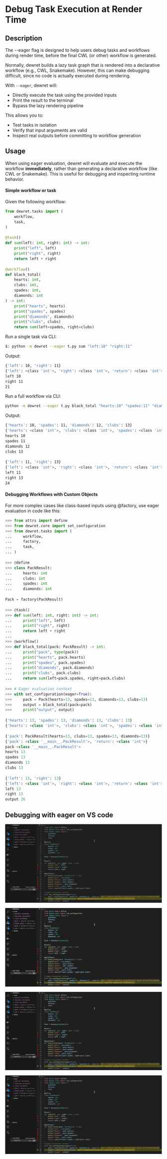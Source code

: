 # Debug Task Execution at Render Time

## Description

The --eager flag is designed to help users debug tasks and workflows during render time, before the final CWL (or other) workflow is generated.

Normally, dewret builds a lazy task graph that is rendered into a declarative workflow (e.g., CWL, Snakemake). However, this can make debugging difficult, since no code is actually executed during rendering.

With `--eager`, dewret will:

- Directly execute the task using the provided inputs
- Print the result to the terminal
- Bypass the lazy rendering pipeline

This allows you to:
- Test tasks in isolation
- Verify that input arguments are valid
- Inspect real outputs before committing to workflow generation

## Usage

When using eager evaluation, dewret will evaluate and execute the workflow **immediately**, rather than generating a declarative workflow (like CWL or Snakemake). This is useful for debugging and inspecting runtime behavior.

#### Simple workflow or task

Given the following workflow:
```python
from dewret.tasks import (
    workflow,
    task,
)

@task()
def sum(left: int, right: int) -> int:
    print("left", left)
    print("right", right)
    return left + right

@workflow()
def black_total(
    hearts: int,
    clubs: int,
    spades: int,
    diamonds: int
) -> int:
    print("hearts", hearts)
    print("spades", spades)
    print("diamonds", diamonds)
    print("clubs", clubs)
    return sum(left=spades, right=clubs)
```
Run a single task via CLI:
```bash
$: python -m dewret --eager t.py sum "left:10" "right:11"
```
Output:
```bash
{'left': 10, 'right': 11}
{'left': <class 'int'>, 'right': <class 'int'>, 'return': <class 'int'>}
left 10
right 11
21
```
Run a full workflow via CLI:
```bash
python -m dewret --eager t.py black_total "hearts:10" "spades:11" "diamonds:12" "clubs:13"
```
Output:
```bash
{'hearts': 10, 'spades': 11, 'diamonds': 12, 'clubs': 13}
{'hearts': <class 'int'>, 'clubs': <class 'int'>, 'spades': <class 'int'>, 'diamonds': <class 'int'>, 'return': <class 'int'>}
hearts 10
spades 11
diamonds 12
clubs 13

{'left': 11, 'right': 13}
{'left': <class 'int'>, 'right': <class 'int'>, 'return': <class 'int'>}
left 11
right 13
24
```

#### Debugging Workflows with Custom Objects
For more complex cases like class-based inputs using @factory, use eager evaluation in code like this:
```python 
>>> from attrs import define
>>> from dewret.core import set_configuration
>>> from dewret.tasks import (
...     workflow,
...     factory,
...     task,
... )

>>> @define
>>> class PackResult:
...     hearts: int
...     clubs: int
...     spades: int
...     diamonds: int

Pack = factory(PackResult)

>>> @task()
>>> def sum(left: int, right: int) -> int:
...     print("left", left)
...     print("right", right)
...     return left + right
... 
>>> @workflow()
>>> def black_total(pack: PackResult) -> int:
...     print("pack", type(pack))
...     print("hearts", pack.hearts)
...     print("spades", pack.spades)
...     print("diamonds", pack.diamonds)
...     print("clubs", pack.clubs)
...     return sum(left=pack.spades, right=pack.clubs)

>>> # Eager evaluation context
>>> with set_configuration(eager=True):
>>>     pack = Pack(hearts=13, spades=13, diamonds=13, clubs=13)
>>>     output = black_total(pack=pack)
>>>     print("output", output)

{'hearts': 13, 'spades': 13, 'diamonds': 13, 'clubs': 13}
{'hearts': <class 'int'>, 'clubs': <class 'int'>, 'spades': <class 'int'>, 'diamonds': <class 'int'>}

{'pack': PackResult(hearts=13, clubs=13, spades=13, diamonds=13)}
{'pack': <class '__main__.PackResult'>, 'return': <class 'int'>}
pack <class '__main__.PackResult'>
hearts 13
spades 13
diamonds 13
clubs 13

{'left': 13, 'right': 13}
{'left': <class 'int'>, 'right': <class 'int'>, 'return': <class 'int'>}
left 13
right 13
output 26
```

## Debugging with eager on VS code
![100%](assets/eager/eager_execution.gif)

![45%](assets/eager/eager_execution_resized.gif)

![65%](<assets/eager/eager_execution-ezgif.com-resize (1).gif>)

![85%](<assets/eager/eager_execution-ezgif.com-resize (2).gif>)